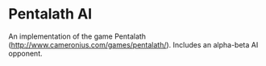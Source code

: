 Pentalath AI
============
An implementation of the game Pentalath (http://www.cameronius.com/games/pentalath/). Includes an alpha-beta AI opponent.